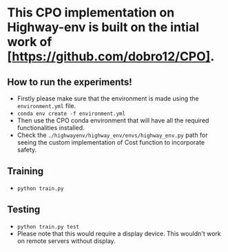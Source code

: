 # This CPO implementation on Highway-env is built on the intial work of [https://github.com/dobro12/CPO]. 

## How to run the experiments!
- Firstly please make sure that the environment is made using the `environment.yml` file.
- ``` conda env create -f environment.yml ```
- Then use the CPO conda environment that will have all the required functionalities installed.
- Check the ```./highwayenv/highway_env/envs/highway_env.py``` path for seeing the custom implementation of Cost function to incorporate safety.
## Training
- ```python train.py```
## Testing
- ```python train.py test```
- Please note that this would require a display device. This wouldn't work on remote servers without display.